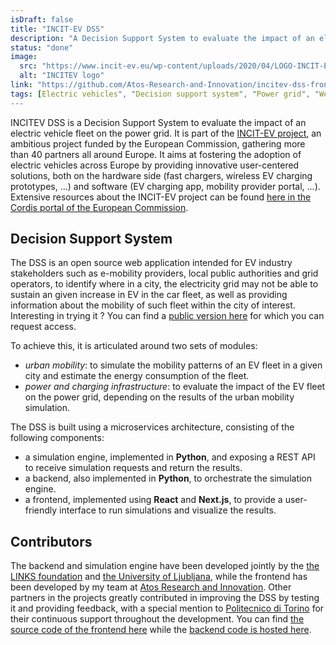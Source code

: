 ```yaml
---
isDraft: false
title: "INCIT-EV DSS"
description: "A Decision Support System to evaluate the impact of an electric vehicle fleet on the power grid"
status: "done"
image:
  src: "https://www.incit-ev.eu/wp-content/uploads/2020/04/LOGO-INCIT-EV_trans-e1587995833448.png"
  alt: "INCITEV logo"
link: "https://github.com/Atos-Research-and-Innovation/incitev-dss-frontend"
tags: [Electric vehicles", "Decision support system", "Power grid", "Web development", "Next.js"]
---
```


INCITEV DSS is a Decision Support System to evaluate the impact of an electric vehicle fleet on the power grid. It is part of the [INCIT-EV project](https://www.incit-ev.eu/), an ambitious project funded by the European Commission, gathering more than 40 partners all around Europe. It aims at fostering the adoption of electric vehicles across Europe by providing innovative user-centered solutions, both on the hardware side (fast chargers, wireless EV charging prototypes, ...) and software (EV charging app, mobility provider portal, ...). Extensive resources about the INCIT-EV project can be found [here in the Cordis portal of the European Commission](https://cordis.europa.eu/project/id/875683/results).

## Decision Support System

The DSS is an open source web application intended for EV industry stakeholders such as e-mobility providers, local public authorities and grid operators, to identify where in a city, the electricity grid may not be able to sustain an given increase in EV in the car fleet, as well as providing information about the mobility of such fleet within the city of interest. Interesting in trying it ? You can find a [public version here](https://incitev.linksfoundation.com/intro) for which you can request access.

To achieve this, it is articulated around two sets of modules:
- _urban mobility_: to simulate the mobility patterns of an EV fleet in a given city and estimate the energy consumption of the fleet.
- _power and charging infrastructure_: to evaluate the impact of the EV fleet on the power grid, depending on the results of the urban mobility simulation.

The DSS is built using a microservices architecture, consisting of the following components:
- a simulation engine, implemented in **Python**, and exposing a REST API to receive simulation requests and return the results.
- a backend, also implemented in **Python**, to orchestrate the simulation engine.
- a frontend, implemented using **React** and **Next.js**, to provide a user-friendly interface to run simulations and visualize the results.

## Contributors

The backend and simulation engine have been developed jointly by the [the LINKS foundation](https://linksfoundation.com/en/) and [the University of Ljubljana](https://www.uni-lj.si/en), while the frontend has been developed by my team at [Atos Research and Innovation](https://eviden.com/). Other partners in the projects greatly contributed in improving the DSS by testing it and providing feedback, with a special mention to [Politecnico di Torino](https://www.polito.it/) for their continuous support throughout the development. You can find [the source code of the frontend here](https://github.com/Atos-Research-and-Innovation/incitev-dss-frontend) while the [backend code is hosted here](https://github.com/LINKS-FCC/INCIT-EV_DSS).
